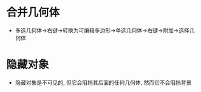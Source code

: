 # 合并几何体
* 多选几何体->右键->转换为可编辑多边形->单选几何体->右键->附加->选择几何体

# 隐藏对象
* 隐藏对象是不可见的, 但它会阻挡其后面的任何几何体, 然而它不会阻挡背景
